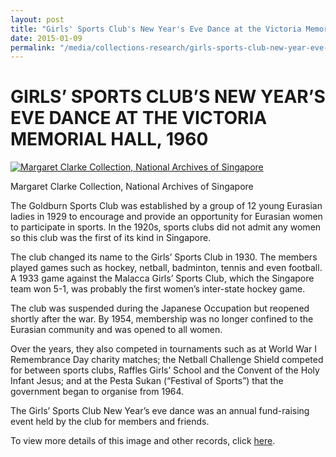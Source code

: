 ```yaml
---
layout: post
title: "Girls' Sports Club's New Year's Eve Dance at the Victoria Memorial Hall, 1960"
date: 2015-01-09
permalink: "/media/collections-research/girls-sports-club-new-year-eve-dance"
---
```


# GIRLS’ SPORTS CLUB’S NEW YEAR’S EVE DANCE AT THE VICTORIA MEMORIAL HALL, 1960

[![Margaret Clarke Collection, National Archives of Singapore](http://www.nas.gov.sg/blogs/archivistpick/wp-content/uploads/2015/01/2015-01-02-L.jpg)](http://www.nas.gov.sg/blogs/archivistpick/wp-content/uploads/2015/01/2015-01-02-L.jpg)

Margaret Clarke Collection, National Archives of Singapore

The Goldburn Sports Club was established by a group of 12 young Eurasian ladies in 1929 to encourage and provide an opportunity for Eurasian women to participate in sports. In the 1920s, sports clubs did not admit any women so this club was the first of its kind in Singapore.

The club changed its name to the Girls’ Sports Club in 1930. The members played games such as hockey, netball, badminton, tennis and even football. A 1933 game against the Malacca Girls’ Sports Club, which the Singapore team won 5-1, was probably the first women’s inter-state hockey game.

The club was suspended during the Japanese Occupation but reopened shortly after the war. By 1954, membership was no longer confined to the Eurasian community and was opened to all women.

Over the years, they also competed in tournaments such as at World War I Remembrance Day charity matches; the Netball Challenge Shield competed for between sports clubs, Raffles Girls’ School and the Convent of the Holy Infant Jesus; and at the Pesta Sukan (“Festival of Sports”) that the government began to organise from 1964.

The Girls’ Sports Club New Year’s eve dance was an annual fund-raising event held by the club for members and friends.

To view more details of this image and other records, click [here](http://www.nas.gov.sg/archivesonline/photographs/record-details/b868fa91-1161-11e3-83d5-0050568939ad).
